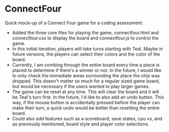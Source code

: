 # ConnectFour
Quick mock-up of a Connect Four game for a coding assessment.

- Added the three core files for playing the game, connectfour.html and connectfour.css to display the board and connectfour.js to control the game.
- In this initial iteration, players will take turns starting with Teal. Maybe in future versions, the players can select their colors and the color of the board.
- Currently, I am combing through the entire board every time a piece is placed to determine if there's a winner or not. In the future, I would like to only check the immediate areas surrounding the place the chip was dropped. This doesn't matter so much for a regular sized game board, but would be necessary if the users wanted to play larger games.
- The game can be reset at any time. This will clear the board and it will be Teal's turn first. In the future, I'd like to also add an undo button. This way, if the mouse button is accidentally pressed before the player can make their turn, a quick undo would be better than resetting the entire board.
- Could also add features such as a scoreboard, save states, cpu vs, and as previously mentioned, board style and player color selections.
